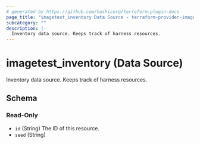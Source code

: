 ```yaml
---
# generated by https://github.com/hashicorp/terraform-plugin-docs
page_title: "imagetest_inventory Data Source - terraform-provider-imagetest"
subcategory: ""
description: |-
  Inventory data source. Keeps track of harness resources.
---
```


# imagetest_inventory (Data Source)

Inventory data source. Keeps track of harness resources.



<!-- schema generated by tfplugindocs -->
## Schema

### Read-Only

- `id` (String) The ID of this resource.
- `seed` (String)
